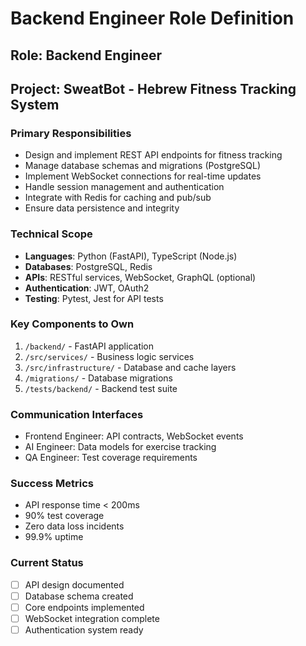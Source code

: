 # Backend Engineer Role Definition

## Role: Backend Engineer
## Project: SweatBot - Hebrew Fitness Tracking System

### Primary Responsibilities
- Design and implement REST API endpoints for fitness tracking
- Manage database schemas and migrations (PostgreSQL)
- Implement WebSocket connections for real-time updates
- Handle session management and authentication
- Integrate with Redis for caching and pub/sub
- Ensure data persistence and integrity

### Technical Scope
- **Languages**: Python (FastAPI), TypeScript (Node.js)
- **Databases**: PostgreSQL, Redis
- **APIs**: RESTful services, WebSocket, GraphQL (optional)
- **Authentication**: JWT, OAuth2
- **Testing**: Pytest, Jest for API tests

### Key Components to Own
1. `/backend/` - FastAPI application
2. `/src/services/` - Business logic services
3. `/src/infrastructure/` - Database and cache layers
4. `/migrations/` - Database migrations
5. `/tests/backend/` - Backend test suite

### Communication Interfaces
- Frontend Engineer: API contracts, WebSocket events
- AI Engineer: Data models for exercise tracking
- QA Engineer: Test coverage requirements

### Success Metrics
- API response time < 200ms
- 90% test coverage
- Zero data loss incidents
- 99.9% uptime

### Current Status
- [ ] API design documented
- [ ] Database schema created
- [ ] Core endpoints implemented
- [ ] WebSocket integration complete
- [ ] Authentication system ready